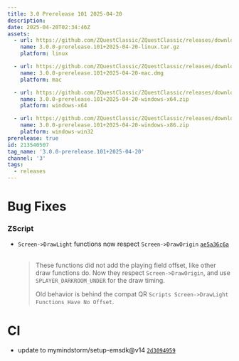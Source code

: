 ```yaml
---
title: 3.0 Prerelease 101 2025-04-20
description: 
date: 2025-04-20T02:34:46Z
assets: 
  - url: https://github.com/ZQuestClassic/ZQuestClassic/releases/download/3.0.0-prerelease.101%2B2025-04-20/3.0.0-prerelease.101%2B2025-04-20-linux.tar.gz
    name: 3.0.0-prerelease.101+2025-04-20-linux.tar.gz
    platform: linux

  - url: https://github.com/ZQuestClassic/ZQuestClassic/releases/download/3.0.0-prerelease.101%2B2025-04-20/3.0.0-prerelease.101%2B2025-04-20-mac.dmg
    name: 3.0.0-prerelease.101+2025-04-20-mac.dmg
    platform: mac

  - url: https://github.com/ZQuestClassic/ZQuestClassic/releases/download/3.0.0-prerelease.101%2B2025-04-20/3.0.0-prerelease.101%2B2025-04-20-windows-x64.zip
    name: 3.0.0-prerelease.101+2025-04-20-windows-x64.zip
    platform: windows-x64

  - url: https://github.com/ZQuestClassic/ZQuestClassic/releases/download/3.0.0-prerelease.101%2B2025-04-20/3.0.0-prerelease.101%2B2025-04-20-windows-x86.zip
    name: 3.0.0-prerelease.101+2025-04-20-windows-x86.zip
    platform: windows-win32
prerelease: true
id: 213540507
tag_name: '3.0.0-prerelease.101+2025-04-20'
channel: '3'
tags:
  - releases
---
```





# Bug Fixes

### ZScript

- `Screen->DrawLight` functions now respect `Screen->DrawOrigin` [`ae5a36c6a`](https://github.com/ZQuestClassic/ZQuestClassic/commit/ae5a36c6a7bc1f20dda2d9660829c1f53ae419a1)
   &nbsp;
   >These functions did not add the playing field offset, like other draw functions do. Now they respect `Screen->DrawOrigin`, and use `SPLAYER_DARKROOM_UNDER` for the draw timing.  
   >
   >Old behavior is behind the compat QR `Scripts Screen->DrawLight Functions Have No Offset`. 
   >

# CI

- update to mymindstorm/setup-emsdk@v14 [`2d3094959`](https://github.com/ZQuestClassic/ZQuestClassic/commit/2d309495948390e463e4e5de716923b1267ee1d7)
